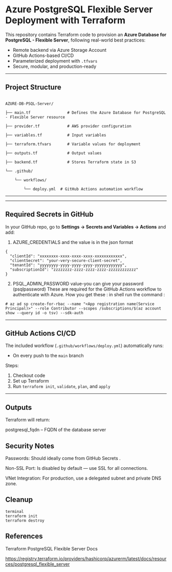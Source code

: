 #  Azure PostgreSQL Flexible Server Deployment with Terraform

This repository contains Terraform code to provision an **Azure Database for PostgreSQL - Flexible Server**, following real-world best practices:

- Remote backend via Azure Storage Account
- GitHub Actions-based CI/CD
- Parameterized deployment with `.tfvars`
- Secure, modular, and production-ready

---

##  Project Structure
 
```

AZURE-DB-PSQL-Server/

├── main.tf                # Defines the Azure Database for PostgreSQL - Flexible Server resource

├── provider.tf            # AWS provider configuration

├── variables.tf           # Input variables 

├── terraform.tfvars       # Variable values for deployment

├── outputs.tf             # Output values 

├── backend.tf             # Stores Terraform state in S3

└── .github/

    └── workflows/

        └── deploy.yml  # GitHub Actions automation workflow

```
 
---
 
---

##  Required Secrets in GitHub

In your GitHub repo, go to **Settings → Secrets and Variables → Actions** and add:

1. AZURE_CREDENTIALS  and the value is in the json format
```
{
  "clientId": "xxxxxxxx-xxxx-xxxx-xxxx-xxxxxxxxxxxx",
  "clientSecret": "your-very-secure-client-secret",
  "tenantId": "yyyyyyyy-yyyy-yyyy-yyyy-yyyyyyyyyyyy",
  "subscriptionId": "zzzzzzzz-zzzz-zzzz-zzzz-zzzzzzzzzzzz"
}
```
2. PSQL_ADMIN_PASSWORD   value-you can give your password (psqlpassword)
These are required for the GitHub Actions workflow to authenticate with Azure.
How you get these : in shell run the command :

```
# az ad sp create-for-rbac --name "<App registration name(Service Principal)>" --role Contributor --scopes /subscriptions/$(az account show --query id -o tsv) --sdk-auth

```

---

##  GitHub Actions CI/CD

The included workflow (`.github/workflows/deploy.yml`) automatically runs:

- On every push to the `main` branch 

Steps:
1. Checkout code
2. Set up Terraform
3. Run `terraform init`, `validate`, `plan`, and `apply`

---

## Outputs
Terraform will return:

postgresql_fqdn – FQDN of the database server

##  Security Notes
Passwords: Should ideally come from GitHub Secrets .

Non-SSL Port: Is disabled by default — use SSL for all connections.

VNet Integration: For production, use a delegated subnet and private DNS zone.

##  Cleanup
```
terminal
terraform init
terraform destroy 
```
## References
Terraform PostgreSQL Flexible Server Docs

https://registry.terraform.io/providers/hashicorp/azurerm/latest/docs/resources/postgresql_flexible_server

